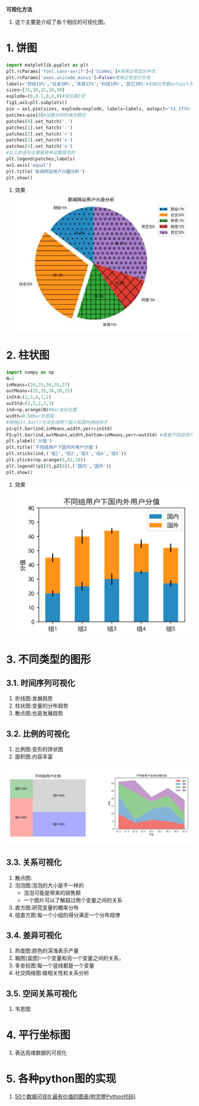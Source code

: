 **可视化方法**
1. 这个主要是介绍了各个相应的可视化图。

# 1. 饼图
```py
import matplotlib.pyplot as plt
plt.rcParams['font.sans-serif']=['SimHei']#用来正常显示中文
plt.rcParams['axes.unicode_minus']=False#用来正常显示负号
labels='财经15%','社会30%','体育15%','科技10%','其它30%'#初始化参数autopct为显示的百分比样式
sizes=[15,30,15,10,30]
explode=(0,0.1,0,0,0)#突出第2项
fig1,ax1=plt.subplots()
pie = ax1.pie(sizes, explode=explode, labels=labels, autopct='%1.1f%%',shadow=False, startangle=90)
patches=pie[0]#设置分块的填充模式
patches[0].set_hatch('.')
patches[1].set_hatch('-')
patches[2].set_hatch('+')
patches[3].set_hatch('x')
patches[4].set_hatch('o')
#以上的语句主要是用来设置填充的
plt.legend(patches,labels)
ax1.axis('equal')
plt.title('新闻网站用户兴趣分析')
plt.show()
```
1. 效果![](img/2.png)

# 2. 柱状图
```py
import numpy as np
N=5
inMeans=(20,25,30,35,27)
outMeans=(25,35,34,20,25)
inStd=(2,3,4,1,2)
outStd=(3,5,2,3,3)
ind=np.arange(N)#Bar坐标位置
width=0.5#Bar的宽度
#使用plt.bar()方法生成两个国人和国外两组柱子 
p1=plt.bar(ind,inMeans,width,yerr=inStd) 
P2=plt.bar(ind,outMeans,width,bottom=inMeans,yerr=outStd) #查看不同组用户的总分值基础上，查看组内不同类别的用户分值占比情况
plt.ylabel('分值')
plt.title('不同组用户下国内外用户分值') 
plt.xticks(ind,('组1','组2','组3','组4','组5'))
plt.yticks(np.arange(0,81,10))
plt.legend((p1[0],p2[0]),('国内','国外')) 
plt.show()
```
1. 效果![](img/3.png)

# 3. 不同类型的图形

## 3.1. 时间序列可视化
1. 折线图:发展趋势
2. 柱状图:变量的分布趋势
3. 散点图:也是发展趋势

## 3.2. 比例的可视化
1. 比例图:变形的饼状图
2. 面积图:内容丰富

![](img/4.png)

## 3.3. 关系可视化
1. 散点图:
2. 泡泡图:泡泡的大小是不一样的
    + 泡泡可能是带来的销售额
    + 一个图片可以了解超过两个变量之间的关系
3. 直方图:研究变量的概率分布
4. 组直方图:每一个小组的得分满足一个分布规律

## 3.4. 差异可视化
1. 热度图:颜色的深浅表示产量
2. 箱图(盒图):一个变量和另一个变量之间的关系，
3. 多坐标图:每一个竖线都是一个变量
4. 社交网络图:做相关性和关系分析

## 3.5. 空间关系可视化
1. 韦恩图

# 4. 平行坐标图
1. 表达高维数据的可视化

# 5. 各种python图的实现
1. <a href = "https://mp.weixin.qq.com/s/DLkIrHywq74m5SF1b3Z1Pw">50个数据可视化最有价值的图表(附完整Python代码)</a>

